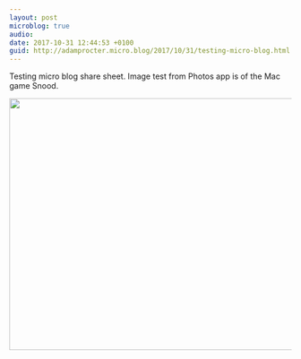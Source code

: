 ```yaml
---
layout: post
microblog: true
audio: 
date: 2017-10-31 12:44:53 +0100
guid: http://adamprocter.micro.blog/2017/10/31/testing-micro-blog.html
---
```

Testing micro blog share sheet. Image test from Photos app is of the Mac game Snood. 

<img src="http://discursive.adamprocter.co.uk/uploads/2017/de2b5692b1.jpg" width="600" height="450" />
